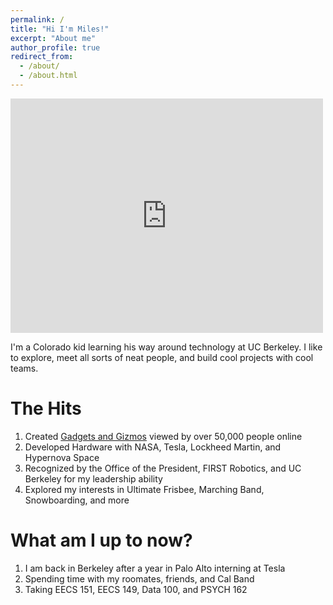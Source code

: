 ```yaml
---
permalink: /
title: "Hi I'm Miles!"
excerpt: "About me"
author_profile: true
redirect_from: 
  - /about/
  - /about.html
---
```

<object data="../files/Resume 2024 - Miles Nash.pdf" width="1000" height="1000" type='application/pdf'></object>

<embed src="https://drive.google.com/file/d/1YTDmHMF5yKJwjE9xgHRStzbapqTyWHEv/view?usp=sharing" width="500" height="375" 
 type="application/pdf">


 

I'm a Colorado kid learning his way around technology at UC Berkeley. I like to explore, meet all sorts of neat people, and build cool projects with cool teams.

The Hits
======
1. Created [Gadgets and Gizmos](https://www.hackster.io/milesnash_) viewed by over 50,000 people online
1. Developed Hardware with NASA, Tesla, Lockheed Martin, and Hypernova Space
1. Recognized by the Office of the President, FIRST Robotics, and UC Berkeley for my leadership ability
1. Explored my interests in Ultimate Frisbee, Marching Band, Snowboarding, and more

What am I up to now?
======
1. I am back in Berkeley after a year in Palo Alto interning at Tesla
1. Spending time with my roomates, friends, and Cal Band
1. Taking EECS 151, EECS 149, Data 100, and PSYCH 162


